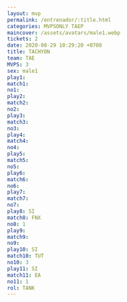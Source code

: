 ```yaml
---
layout: mvp
permalink: /entrenador/:title.html
categories: MVPSONLY TAEP
maincover: /assets/avatars/male1.webp
tickets: 2
date: 2020-08-29 10:29:20 +0700
title: TACHYON
team: TAE
MVPS: 3
sex: male1
play1: 
match1: 
no1: 
play2: 
match2: 
no2: 
play3: 
match3: 
no3: 
play4: 
match4: 
no4: 
play5: 
match5: 
no5: 
play6: 
match6: 
no6: 
play7: 
match7: 
no7: 
play8: SI
match8: FNX
no8: 1
play9: 
match9: 
no9: 
play10: SI
match10: TUT
no10: 3
play11: SI
match11: EA
no11: 1
rol: TANK
---
```

